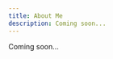 ```yaml
---
title: About Me
description: Coming soon...
---
```


<!--
    This is a generated file. Do not edit this file directly.
    To make changes, edit the original sitemap file located at: messages/docs/about/index/en.json.
    Last Updated: 18.08.2024 (Date Created: 18.08.2024)
-->

Coming soon...
